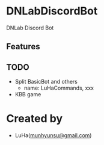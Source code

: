# DNLabDiscordBot
DNLab Discord Bot

## Features

## TODO
- Split BasicBot and others
  - name: LuHaCommands, xxx
- KBB game


# Created by
- LuHa(munhyunsu@gmail.com)
